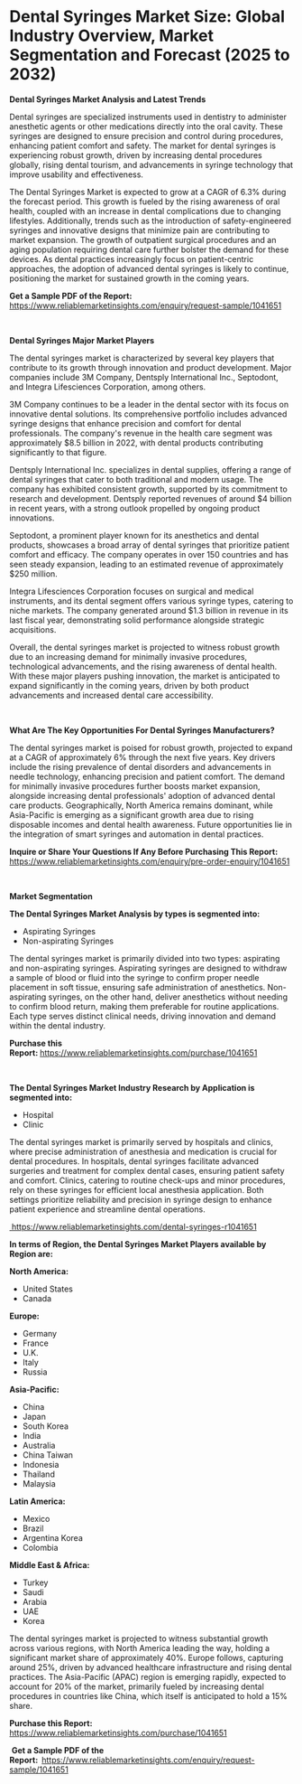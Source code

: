 <p><h1>Dental Syringes Market Size: Global Industry Overview, Market Segmentation and Forecast (2025 to 2032)</h1></p><p><strong>Dental Syringes Market Analysis and Latest Trends</strong></p>
<p><p>Dental syringes are specialized instruments used in dentistry to administer anesthetic agents or other medications directly into the oral cavity. These syringes are designed to ensure precision and control during procedures, enhancing patient comfort and safety. The market for dental syringes is experiencing robust growth, driven by increasing dental procedures globally, rising dental tourism, and advancements in syringe technology that improve usability and effectiveness.</p><p>The Dental Syringes Market is expected to grow at a CAGR of 6.3% during the forecast period. This growth is fueled by the rising awareness of oral health, coupled with an increase in dental complications due to changing lifestyles. Additionally, trends such as the introduction of safety-engineered syringes and innovative designs that minimize pain are contributing to market expansion. The growth of outpatient surgical procedures and an aging population requiring dental care further bolster the demand for these devices. As dental practices increasingly focus on patient-centric approaches, the adoption of advanced dental syringes is likely to continue, positioning the market for sustained growth in the coming years.</p></p>
<p><strong>Get a Sample PDF of the Report:&nbsp;</strong> <a href="https://www.reliablemarketinsights.com/enquiry/request-sample/1041651?utm_campaign=2535&utm_medium=2&utm_source=Github&utm_content=ia&utm_term=13042025&utm_id=dental-syringes">https://www.reliablemarketinsights.com/enquiry/request-sample/1041651</a></p>
<p>&nbsp;</p>
<p><strong>Dental Syringes Major Market Players</strong></p>
<p><p>The dental syringes market is characterized by several key players that contribute to its growth through innovation and product development. Major companies include 3M Company, Dentsply International Inc., Septodont, and Integra Lifesciences Corporation, among others.</p><p>3M Company continues to be a leader in the dental sector with its focus on innovative dental solutions. Its comprehensive portfolio includes advanced syringe designs that enhance precision and comfort for dental professionals. The company's revenue in the health care segment was approximately $8.5 billion in 2022, with dental products contributing significantly to that figure.</p><p>Dentsply International Inc. specializes in dental supplies, offering a range of dental syringes that cater to both traditional and modern usage. The company has exhibited consistent growth, supported by its commitment to research and development. Dentsply reported revenues of around $4 billion in recent years, with a strong outlook propelled by ongoing product innovations.</p><p>Septodont, a prominent player known for its anesthetics and dental products, showcases a broad array of dental syringes that prioritize patient comfort and efficacy. The company operates in over 150 countries and has seen steady expansion, leading to an estimated revenue of approximately $250 million.</p><p>Integra Lifesciences Corporation focuses on surgical and medical instruments, and its dental segment offers various syringe types, catering to niche markets. The company generated around $1.3 billion in revenue in its last fiscal year, demonstrating solid performance alongside strategic acquisitions.</p><p>Overall, the dental syringes market is projected to witness robust growth due to an increasing demand for minimally invasive procedures, technological advancements, and the rising awareness of dental health. With these major players pushing innovation, the market is anticipated to expand significantly in the coming years, driven by both product advancements and increased dental care accessibility.</p></p>
<p>&nbsp;</p>
<p><strong>What Are The Key Opportunities For Dental Syringes Manufacturers?</strong></p>
<p><p>The dental syringes market is poised for robust growth, projected to expand at a CAGR of approximately 6% through the next five years. Key drivers include the rising prevalence of dental disorders and advancements in needle technology, enhancing precision and patient comfort. The demand for minimally invasive procedures further boosts market expansion, alongside increasing dental professionals' adoption of advanced dental care products. Geographically, North America remains dominant, while Asia-Pacific is emerging as a significant growth area due to rising disposable incomes and dental health awareness. Future opportunities lie in the integration of smart syringes and automation in dental practices.</p></p>
<p><strong>Inquire or Share Your Questions If Any Before Purchasing This Report:</strong> <a href="https://www.reliablemarketinsights.com/enquiry/pre-order-enquiry/1041651?utm_campaign=2535&utm_medium=2&utm_source=Github&utm_content=ia&utm_term=13042025&utm_id=dental-syringes">https://www.reliablemarketinsights.com/enquiry/pre-order-enquiry/1041651</a></p>
<p>&nbsp;</p>
<p><strong>Market Segmentation</strong></p>
<p><strong>The Dental Syringes Market Analysis by types is segmented into:</strong></p>
<p><ul><li>Aspirating Syringes</li><li>Non-aspirating Syringes</li></ul></p>
<p><p>The dental syringes market is primarily divided into two types: aspirating and non-aspirating syringes. Aspirating syringes are designed to withdraw a sample of blood or fluid into the syringe to confirm proper needle placement in soft tissue, ensuring safe administration of anesthetics. Non-aspirating syringes, on the other hand, deliver anesthetics without needing to confirm blood return, making them preferable for routine applications. Each type serves distinct clinical needs, driving innovation and demand within the dental industry.</p></p>
<p><strong>Purchase this Report:&nbsp;</strong><a href="https://www.reliablemarketinsights.com/purchase/1041651?utm_campaign=2535&utm_medium=2&utm_source=Github&utm_content=ia&utm_term=13042025&utm_id=dental-syringes">https://www.reliablemarketinsights.com/purchase/1041651</a></p>
<p>&nbsp;</p>
<p><strong>The Dental Syringes Market Industry Research by Application is segmented into:</strong></p>
<p><ul><li>Hospital</li><li>Clinic</li></ul></p>
<p><p>The dental syringes market is primarily served by hospitals and clinics, where precise administration of anesthesia and medication is crucial for dental procedures. In hospitals, dental syringes facilitate advanced surgeries and treatment for complex dental cases, ensuring patient safety and comfort. Clinics, catering to routine check-ups and minor procedures, rely on these syringes for efficient local anesthesia application. Both settings prioritize reliability and precision in syringe design to enhance patient experience and streamline dental operations.</p></p>
<p><a href="https://www.reliablemarketinsights.com/dental-syringes-r1041651?utm_campaign=2535&utm_medium=2&utm_source=Github&utm_content=ia&utm_term=13042025&utm_id=dental-syringes">&nbsp;https://www.reliablemarketinsights.com/dental-syringes-r1041651</a></p>
<p><strong>In terms of Region, the Dental Syringes Market Players available by Region are:</strong></p>
<p>
    <p> <strong> North America: </strong>
        <ul>
            <li>United States</li>
            <li>Canada</li>
        </ul>
        </p> 
    <p> <strong> Europe: </strong>
        <ul>
            <li>Germany</li>
            <li>France</li>
            <li>U.K.</li>
            <li>Italy</li>
            <li>Russia</li>
        </ul>
        </p> 
    <p> <strong> Asia-Pacific: </strong>
        <ul>
            <li>China</li>
            <li>Japan</li>
            <li>South Korea</li>
            <li>India</li>
            <li>Australia</li>
            <li>China Taiwan</li>
            <li>Indonesia</li>
            <li>Thailand</li>
            <li>Malaysia</li>
        </ul>
        </p> 
    <p> <strong> Latin America: </strong>
        <ul>
            <li>Mexico</li>
            <li>Brazil</li>
            <li>Argentina Korea</li>
            <li>Colombia</li>
        </ul>
        </p> 
    <p> <strong> Middle East & Africa: </strong>
        <ul>
            <li>Turkey</li>
            <li>Saudi</li>
            <li>Arabia</li>
            <li>UAE</li>
            <li>Korea</li>
        </ul>
    </p>
    </p>
<p><p>The dental syringes market is projected to witness substantial growth across various regions, with North America leading the way, holding a significant market share of approximately 40%. Europe follows, capturing around 25%, driven by advanced healthcare infrastructure and rising dental practices. The Asia-Pacific (APAC) region is emerging rapidly, expected to account for 20% of the market, primarily fueled by increasing dental procedures in countries like China, which itself is anticipated to hold a 15% share.</p></p>
<p><strong>Purchase this Report: </strong><a href="https://www.reliablemarketinsights.com/purchase/1041651?utm_campaign=2535&utm_medium=2&utm_source=Github&utm_content=ia&utm_term=13042025&utm_id=dental-syringes">https://www.reliablemarketinsights.com/purchase/1041651</a></p>
<p>&nbsp;<strong>Get a Sample PDF of the Report:&nbsp;&nbsp;</strong><a href="https://www.reliablemarketinsights.com/enquiry/request-sample/1041651?utm_campaign=2535&utm_medium=2&utm_source=Github&utm_content=ia&utm_term=13042025&utm_id=dental-syringes">https://www.reliablemarketinsights.com/enquiry/request-sample/1041651</a></p>
<p><strong></strong></p>
<p><p></p><p></p><p></p></p>
